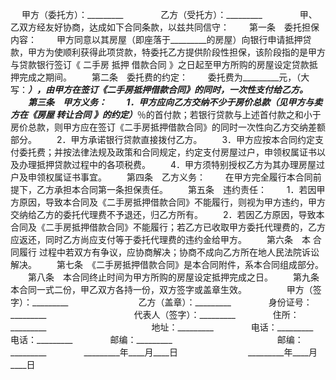 
 


　  甲方（委托方）：_________　　
　　乙方（受托方）：_________　　
　　甲、乙双方经友好协商，达成如下合同条款，以兹共同信守：
　　第一条　委托担保内容：
　　甲方同意以其房屋（即座落于_________的房屋）向银行申请抵押贷款，甲方为使顺利获得此项贷款，特委托乙方提供阶段性担保，该阶段指的是甲方与贷款银行签订《
二手房
抵押
借款合同
》之日起至甲方所购的房屋设定贷款抵押完成之期间。
　　第二条　委托费的约定：
　　委托费为_________元，（大写：_________），由甲方在签订《二手房抵押借款合同》的同时，一次性支付给乙方。
　　第三条　甲方义务：
　　1．甲方应向乙方交纳不少于房价总款（见甲方与卖方在《房屋
转让合同
》的约定）_________％的首付款；若银行贷款与上述首付款之和小于房价总款，则甲方应在签订《二手房抵押借款合同》的同时一次性向乙方交纳差额部分。
　　2．甲方承诺银行贷款直接拨付乙方。
　　3．甲方应按本合同约定支付委托费；并按法律法规及政策和合同规定，约定支付房屋过户，申领权属证书以及办理抵押贷款过程中的各项税费。
　　4．甲方须特别授权乙方为其办理房屋过户及申领权属证书事宜。
　　第四条　乙方义务：
　　在甲方完全履行本合同前提下，乙方承担本合同第一条担保责任。
　　第五条　违约责任：
　　1．若因甲方原因，导致本合同及《二手房抵押借款合同》不能履行，则视为甲方违约，甲方交纳给乙方的委托代理费不予退还，归乙方所有。
　　2．若因乙方原因，导致本合同及《二手房抵押借款合同》不能履行；若乙方已收取甲方委托代理费的，乙方应返还，同时乙方尚应支付等于委托代理费的违约金给甲方。
　　第六条　本
合同履行
过程中若双方有争议，应协商解决；协商不成向乙方所在地人民法院诉讼解决。
　　第七条　《二手房抵押借款合同》是本合同附件，系本合同组成部分。
　　第八条　本合同终止时间为甲方所购的房屋设定抵押完成之日。
　　第九条　本合同一式二份，甲乙双方各持一份，双方签字或盖章生效。
　　
　　甲方（签字）：_________　　　　　　　　乙方（盖章）：_________　　
　　身份证号：_________　　　　　　　　　　代表人（签字）：_________　　
　　住所：_________　　　　　　　　　　　　地址：_________　　
　　电话：_________　　　　　　　　　　　　电话：_________　　
　　邮编：_________　　　　　　　　　　　　邮编：_________　　
　　_________年____月____日　　　　　　　　_________年____月____日
 


 

 
 
 
 
 
  


  
 

  


  


  
 
 
 
 


